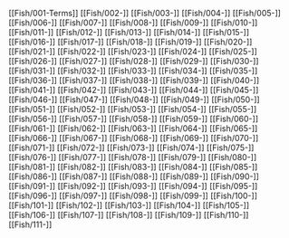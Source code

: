 [[Fish/001-Terms]]
[[Fish/002-]]
[[Fish/003-]]
[[Fish/004-]]
[[Fish/005-]]
[[Fish/006-]]
[[Fish/007-]]
[[Fish/008-]]
[[Fish/009-]]
[[Fish/010-]]
[[Fish/011-]]
[[Fish/012-]]
[[Fish/013-]]
[[Fish/014-]]
[[Fish/015-]]
[[Fish/016-]]
[[Fish/017-]]
[[Fish/018-]]
[[Fish/019-]]
[[Fish/020-]]
[[Fish/021-]]
[[Fish/022-]]
[[Fish/023-]]
[[Fish/024-]]
[[Fish/025-]]
[[Fish/026-]]
[[Fish/027-]]
[[Fish/028-]]
[[Fish/029-]]
[[Fish/030-]]
[[Fish/031-]]
[[Fish/032-]]
[[Fish/033-]]
[[Fish/034-]]
[[Fish/035-]]
[[Fish/036-]]
[[Fish/037-]]
[[Fish/038-]]
[[Fish/039-]]
[[Fish/040-]]
[[Fish/041-]]
[[Fish/042-]]
[[Fish/043-]]
[[Fish/044-]]
[[Fish/045-]]
[[Fish/046-]]
[[Fish/047-]]
[[Fish/048-]]
[[Fish/049-]]
[[Fish/050-]]
[[Fish/051-]]
[[Fish/052-]]
[[Fish/053-]]
[[Fish/054-]]
[[Fish/055-]]
[[Fish/056-]]
[[Fish/057-]]
[[Fish/058-]]
[[Fish/059-]]
[[Fish/060-]]
[[Fish/061-]]
[[Fish/062-]]
[[Fish/063-]]
[[Fish/064-]]
[[Fish/065-]]
[[Fish/066-]]
[[Fish/067-]]
[[Fish/068-]]
[[Fish/069-]]
[[Fish/070-]]
[[Fish/071-]]
[[Fish/072-]]
[[Fish/073-]]
[[Fish/074-]]
[[Fish/075-]]
[[Fish/076-]]
[[Fish/077-]]
[[Fish/078-]]
[[Fish/079-]]
[[Fish/080-]]
[[Fish/081-]]
[[Fish/082-]]
[[Fish/083-]]
[[Fish/084-]]
[[Fish/085-]]
[[Fish/086-]]
[[Fish/087-]]
[[Fish/088-]]
[[Fish/089-]]
[[Fish/090-]]
[[Fish/091-]]
[[Fish/092-]]
[[Fish/093-]]
[[Fish/094-]]
[[Fish/095-]]
[[Fish/096-]]
[[Fish/097-]]
[[Fish/098-]]
[[Fish/099-]]
[[Fish/100-]]
[[Fish/101-]]
[[Fish/102-]]
[[Fish/103-]]
[[Fish/104-]]
[[Fish/105-]]
[[Fish/106-]]
[[Fish/107-]]
[[Fish/108-]]
[[Fish/109-]]
[[Fish/110-]]
[[Fish/111-]]

